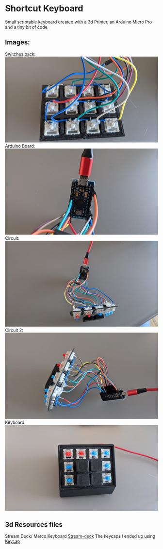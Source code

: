 # Shortcut Keyboard

Small scriptable keyboard created with a 3d Printer, an Arduino Micro Pro and a tiny bit of code


## Images:
Switches back:
![Back switches](img/05ec7e17-52ee-4c81-9110-7d9830df107a.jpeg)
Arduino Board:
![Arduino board](img/543acd01-9b67-47a0-a4fb-dcb498af2472.jpeg)
Circuit:
![Circuit](img/917a09f2-c82c-4e07-b287-2b5e941ea6c6.jpeg)
Circuit 2:
![Circuit 2](img/82811277-181c-4c20-a44c-e7d2f5572a9f.jpeg)
Keyboard:
![keyboard](img/5725ab47-4cff-4ced-bc0d-4bef3673fb6e.jpeg)

## 3d Resources files

Stream Deck/ Marco Keyboard [Stream-deck](https://www.thingiverse.com/thing:4186055)
The keycaps I ended up using [Keycap](https://www.thingiverse.com/thing:738769)